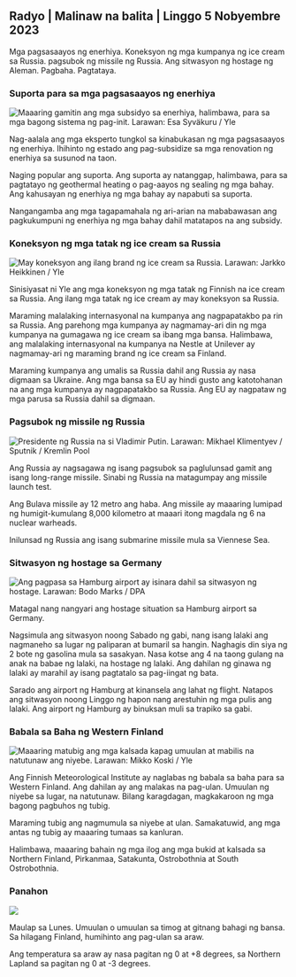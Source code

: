 ## Radyo \| Malinaw na balita \| Linggo 5 Nobyembre 2023

Mga pagsasaayos ng enerhiya. Koneksyon ng mga kumpanya ng ice cream sa Russia. pagsubok ng missile ng Russia. Ang sitwasyon ng hostage ng Aleman. Pagbaha. Pagtataya.

### Suporta para sa mga pagsasaayos ng enerhiya

![Maaaring gamitin ang mga subsidyo sa enerhiya, halimbawa, para sa mga bagong sistema ng pag-init. Larawan: Esa Syväkuru / Yle](https://images.cdn.yle.fi/image/upload/c_crop,h_3349,w_5954,x_0,y_325/ar_1.7777777777777777,c_fill,g_faces,h_6105,/0.q_auto:eco/f_auto/fl_lossy/v1676637402/39-107442463ef747ea1acd)

Nag-aalala ang mga eksperto tungkol sa kinabukasan ng mga pagsasaayos ng enerhiya. Ihihinto ng estado ang pag-subsidize sa mga renovation ng enerhiya sa susunod na taon.

Naging popular ang suporta. Ang suporta ay natanggap, halimbawa, para sa pagtatayo ng geothermal heating o pag-aayos ng sealing ng mga bahay. Ang kahusayan ng enerhiya ng mga bahay ay napabuti sa suporta.

Nangangamba ang mga tagapamahala ng ari-arian na mababawasan ang pagkukumpuni ng enerhiya ng mga bahay dahil matatapos na ang subsidy.

### Koneksyon ng mga tatak ng ice cream sa Russia

![May koneksyon ang ilang brand ng ice cream sa Russia. Larawan: Jarkko Heikkinen / Yle](https://images.cdn.yle.fi/image/upload/c_crop,h_2268,w_4031,x_0,y_0/ar_1.7777777777777777,c_fill,g_faces,h_670/w_pr_120.q_auto:eco/f_auto/fl_lossy/v1682321321/39-110323664462e3b6fb8b)

Sinisiyasat ni Yle ang mga koneksyon ng mga tatak ng Finnish na ice cream sa Russia. Ang ilang mga tatak ng ice cream ay may koneksyon sa Russia.

Maraming malalaking internasyonal na kumpanya ang nagpapatakbo pa rin sa Russia. Ang parehong mga kumpanya ay nagmamay-ari din ng mga kumpanya na gumagawa ng ice cream sa ibang mga bansa. Halimbawa, ang malalaking internasyonal na kumpanya na Nestle at Unilever ay nagmamay-ari ng maraming brand ng ice cream sa Finland.

Maraming kumpanya ang umalis sa Russia dahil ang Russia ay nasa digmaan sa Ukraine. Ang mga bansa sa EU ay hindi gusto ang katotohanan na ang mga kumpanya ay nagpapatakbo sa Russia. Ang EU ay nagpataw ng mga parusa sa Russia dahil sa digmaan.

### Pagsubok ng missile ng Russia

![Presidente ng Russia na si Vladimir Putin. Larawan: Mikhael Klimentyev / Sputnik / Kremlin Pool](https://images.cdn.yle.fi/image/upload/c_crop,h_4519,w_8034,x_16,y_238/ar_1.777777777777777,c_fill,g_pr_faces,0000.0/q_auto:eco/f_auto/fl_lossy/v1678982359/39-108632664133bfc2dc51)

Ang Russia ay nagsagawa ng isang pagsubok sa paglulunsad gamit ang isang long-range missile. Sinabi ng Russia na matagumpay ang missile launch test.

Ang Bulava missile ay 12 metro ang haba. Ang missile ay maaaring lumipad ng humigit-kumulang 8,000 kilometro at maaari itong magdala ng 6 na nuclear warheads.

Inilunsad ng Russia ang isang submarine missile mula sa Viennese Sea.

### Sitwasyon ng hostage sa Germany

![Ang pagpasa sa Hamburg airport ay isinara dahil sa sitwasyon ng hostage. Larawan: Bodo Marks / DPA](https://images.cdn.yle.fi/image/upload/c_crop,h_2703,w_4806,x_0,y_500/ar_1.777777777777777,c_fill,g_faces,h_675,d_1200.q_auto:eco/f_auto/fl_lossy/v1699181525/39-11959676547736ea1bc0)

Matagal nang nangyari ang hostage situation sa Hamburg airport sa Germany.

Nagsimula ang sitwasyon noong Sabado ng gabi, nang isang lalaki ang nagmaneho sa lugar ng paliparan at bumaril sa hangin. Naghagis din siya ng 2 bote ng gasolina mula sa sasakyan. Nasa kotse ang 4 na taong gulang na anak na babae ng lalaki, na hostage ng lalaki. Ang dahilan ng ginawa ng lalaki ay marahil ay isang pagtatalo sa pag-iingat ng bata.

Sarado ang airport ng Hamburg at kinansela ang lahat ng flight. Natapos ang sitwasyon noong Linggo ng hapon nang arestuhin ng mga pulis ang lalaki. Ang airport ng Hamburg ay binuksan muli sa trapiko sa gabi.

### Babala sa Baha ng Western Finland

![Maaaring matubig ang mga kalsada kapag umuulan at mabilis na natutunaw ang niyebe. Larawan: Mikko Koski / Yle](https://images.cdn.yle.fi/image/upload/c_crop,h_3078,w_5472,x_0,y_218/ar_1.7777777777777777,c_fill,g_faces,h_670/w_pr_120.q_auto:eco/f_auto/fl_lossy/v1697618867/39-11828126521489e76d51)

Ang Finnish Meteorological Institute ay naglabas ng babala sa baha para sa Western Finland. Ang dahilan ay ang malakas na pag-ulan. Umuulan ng niyebe sa lugar, na natutunaw. Bilang karagdagan, magkakaroon ng mga bagong pagbuhos ng tubig.

Maraming tubig ang nagmumula sa niyebe at ulan. Samakatuwid, ang mga antas ng tubig ay maaaring tumaas sa kanluran.

Halimbawa, maaaring bahain ng mga ilog ang mga bukid at kalsada sa Northern Finland, Pirkanmaa, Satakunta, Ostrobothnia at South Ostrobothnia.

### Panahon

![](https://images.cdn.yle.fi/image/upload/c_crop,h_1080,w_1919,x_0,y_0/ar_1.7777777777777777,c_fill,g_faces,h_675,w_1200/dpr_au:ef_auto/fl_lossy/v1699200945/39-11960206547bf95c98f5)

Maulap sa Lunes. Umuulan o umuulan sa timog at gitnang bahagi ng bansa. Sa hilagang Finland, humihinto ang pag-ulan sa araw.

Ang temperatura sa araw ay nasa pagitan ng 0 at +8 degrees, sa Northern Lapland sa pagitan ng 0 at -3 degrees.